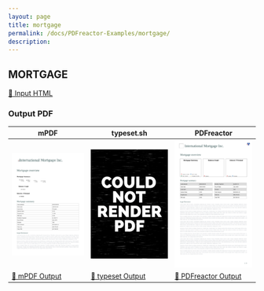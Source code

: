 ```yaml
---
layout: page
title: mortgage
permalink: /docs/PDFreactor-Examples/mortgage/
description: 
---
```




## MORTGAGE

[📄 Input HTML](/html/PDFreactor%20Examples/mortgage/mortgage.html)

### Output PDF

| mPDF | typeset.sh | PDFreactor |
|---------|---------|---------|
| ![mPDF Preview](mpdf__html_PDFreactor_Examples_mortgage_mortgage.html.png) | ![typeset Preview](typeset__html_PDFreactor_Examples_mortgage_mortgage.html.png) | ![PDFreactor Preview](pdfreactor__html_PDFreactor_Examples_mortgage_mortgage.html.png) |
| [📕 mPDF Output](mpdf__html_PDFreactor_Examples_mortgage_mortgage.html.pdf) | [📕 typeset Output](typeset__html_PDFreactor_Examples_mortgage_mortgage.html.pdf) | [📕 PDFreactor Output](pdfreactor__html_PDFreactor_Examples_mortgage_mortgage.html.pdf) |


